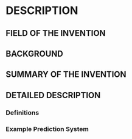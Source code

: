 # DESCRIPTION

## FIELD OF THE INVENTION

## BACKGROUND

## SUMMARY OF THE INVENTION

## DETAILED DESCRIPTION

### Definitions

### Example Prediction System

